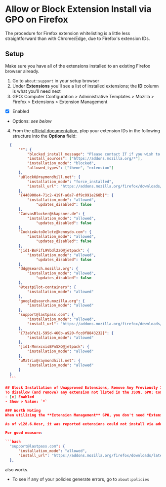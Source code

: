 # Allow or Block Extension Install via GPO on Firefox
The procedure for Firefox extension whitelisting is a little less straightforward than with Chrome/Edge, due to Firefox's extension IDs.

## Setup
Make sure you have all of the extensions installed to an existing Firefox browser already.
1. Go to `about:support` in your setup browser
2. Under **Extensions** you'll see a list of installed extensions; the **ID** column is what you'll need next
3. GPO: Computer Configuration > Administrative Templates > Mozilla > Firefox > Extensions > Extension Management
  - [x] Enabled
  - Options: *see below*
4. From the [official documentation](https://github.com/mozilla/policy-templates/blob/master/docs/index.md), plop your extension IDs in the following structure into the **Options** field:
  ```json
	{
		"*": {
			"blocked_install_message": "Please contact IT if you wish to install this addon",
			"install_sources": ["https://addons.mozilla.org/*"],
			"installation_mode": "blocked",
			"allowed_types": ["theme", "extension"]
		},
		"uBlock0@raymondhill.net": {
			"installation_mode": "force_installed",
			"install_url": "https://addons.mozilla.org/firefox/downloads/latest/ublock-origin/latest.xpi"
		},
		"{446900e4-71c2-419f-a6a7-df9c091e268b}": {
			"installation_mode": "allowed",
				"updates_disabled": false
		},
		"CanvasBlocker@kkapsner.de": {
			"installation_mode": "allowed",
				"updates_disabled": false
		},
		"CookieAutoDelete@kennydo.com": {
			"installation_mode": "allowed",
				"updates_disabled": false
		},
		"jid1-BoFifL9Vbdl2zQ@jetpack": {
			"installation_mode": "allowed",
				"updates_disabled": false
		},
		"ddg@search.mozilla.org": {
			"installation_mode": "allowed",
				"updates_disabled": false
		},
		"@testpilot-containers": {
			"installation_mode": "allowed"
		},
		"google@search.mozilla.org": {
			"installation_mode": "allowed"
		},
		"support@lastpass.com": {
			"installation_mode": "allowed",
			"install_url": "https://addons.mozilla.org/firefox/downloads/latest/lastpass-password-manager/latest.xpi"
		},
		"{73a6fe31-595d-460b-a920-fcc0f8843232}": {
			"installation_mode": "allowed"
		},
		"jid1-MnnxcxisBPnSXQ@jetpack": {
			"installation_mode": "allowed"
		},
		"uMatrix@raymondhill.net": {
			"installation_mode": "allowed"
		}
	}
	```
  
## Block Installation of Unapproved Extensions, Remove Any Previously Installed
To disallow (and remove) any extension not listed in the JSON, GPO: Computer Configuration > Administrative Templates > Mozilla > Firefox > Extensions > Extensions to Uninstall
  - [x] Enabled
  - Show > Value: `*`

### Worth Noting
When utilizing the **Extension Management** GPO, you don't need *Extensions to Install* when force installing extensions.

As of v128.6.0esr, it was reported extensions could not install via addons.mozilla.org; removing `"install_sources": ["https://addons.mozilla.org/"],` from `"*": {` and replacing with `"install_sources": ["https://addons.mozilla.org/*"],` seems to have done the trick.

For good measure:

```bash
	"support@lastpass.com": {
		"installation_mode": "allowed",
		"install_url": "https://addons.mozilla.org/firefox/downloads/latest/lastpass-password-manager/latest.xpi"
	},
```
also works.


- To see if any of your policies generate errors, go to `about:policies`
